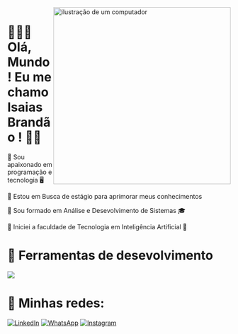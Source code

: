 <img src="https://raw.githubusercontent.com/MicaelliMedeiros/micaellimedeiros/master/image/computer-illustration.png" alt="ilustração de um computador" min-width="400px" max-width="400px" width="400px" align="right">

# 👨🏻‍🚀 Olá, Mundo ! Eu me chamo Isaias Brandão ! 🖖🏻

💫 Sou apaixonado em programação e tecnologia  🖥️

💫 Estou em Busca de estágio para aprimorar meus conhecimentos

💫 Sou formado em Análise e Desevolvimento de Sistemas  🎓

💫 Iniciei a faculdade de Tecnologia em Inteligência Artificial  🧠

# 🚀 Ferramentas de desevolvimento 
<p align="left">
  <a href="https://skillicons.dev">
    <img src="https://skillicons.dev/icons?i=visualstudio" />
  </a>
</p>

# 📱 Minhas redes:

<p align="left">
  <a href="www.linkedin.com/in/isaías-brandão-2ba8201a2" title="LinkedIn">
  <img src="https://img.shields.io/badge/-Linkedin-0e76a8?style=flat-square&logo=Linkedin&logoColor=white&link=/" alt="LinkedIn"/></a>

  <a href="https://wa.me/5511984646063" title="WhatsApp">
  <img src="https://img.shields.io/badge/-WhatsApp-25d366?style=flat-square&labelColor=25d366&logo=whatsapp&logoColor=white&link=" alt="WhatsApp"/></a>

  <a href="https://www.instagram.com/jorgedrbrandao/" title="Instagram">
  <img src="https://img.shields.io/badge/-Instagram-DF0174?style=flat-square&labelColor=DF0174&logo=instagram&logoColor=white&link=" alt="Instagram"/></a>
</p>

